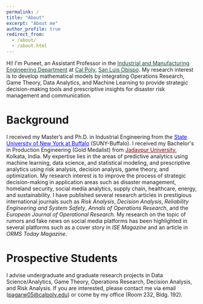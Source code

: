 ```yaml
---
permalink: /
title: "About"
excerpt: "About me"
author_profile: true
redirect_from: 
  - /about/
  - /about.html
---
```


Hi! I'm Puneet, an Assistant Professor in the <a href="http://www.ime.calpoly.edu/" style="color: #154734;">Industrial and Manufacturing Engineering Department</a> at <a href="https://www.calpoly.edu/" style="color: #154734;">Cal Poly</a>, <a href="https://en.wikipedia.org/wiki/San_Luis_Obispo,_California" style="color: #154734;">San Luis Obispo</a>. My research interest is to develop mathematical models by integrating Operations Research, Game Theory, Data Analytics, and Machine Learning to provide strategic decision-making tools and prescriptive insights for disaster risk management and communication.

Background
======
I received my Master’s and Ph.D. in Industrial Engineering from the <a href="https://www.buffalo.edu/" style="color: blue;">State University of New York at Buffalo</a> (SUNY-Buffalo). I received my Bachelor's in Production Engineering (Gold Medalist) from <a href="http://www.jaduniv.edu.in/" style="color: maroon;">Jadavpur University</a>, Kolkata, India. My expertise lies in the areas of predictive analytics using machine learning, data science, and statistical modeling, and prescriptive analytics using risk analysis, decision analysis, game theory, and optimization. My research interest is to improve the process of strategic decision-making in application areas such as disaster management, homeland security, social media analytics, supply chain, healthcare, energy, and sustainability. I have published several research articles in prestigious international journals such as *Risk Analysis*, *Decision Analysis*, *Reliability Engineering and System Safety*, *Annals of Operations Research*, and the *European Journal of Operational Research*. My research on the topic of rumors and fake news on social media platforms has been highlighted in several platforms such as a cover story in *ISE Magazine* and an article in *ORMS Today Magazine*.

Prospective Students
======
I advise undergraduate and graduate research projects in Data Science/Analytics, Game Theory, Operations Research, Decision Analysis, and Risk Analysis. If you are interested, please contact me via email ([pagarw05@calpoly.edu](mailto:pagarw05@calpoly.edu)) or come by my office (Room 232, Bldg. 192). 
